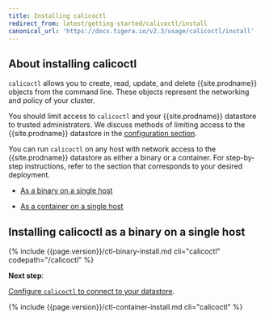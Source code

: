```yaml
---
title: Installing calicoctl
redirect_from: latest/getting-started/calicoctl/install
canonical_url: 'https://docs.tigera.io/v2.3/usage/calicoctl/install'
---
```


## About installing calicoctl

`calicoctl` allows you to create, read, update, and delete {{site.prodname}} objects
from the command line. These objects represent the networking and policy
of your cluster.

You should limit access to `calicoctl` and your {{site.prodname}} datastore to
trusted administrators. We discuss methods of limiting access to the
{{site.prodname}} datastore in the [configuration section](configure).

You can run `calicoctl` on any host with network access to the
{{site.prodname}} datastore as either a binary or a container.
For step-by-step instructions, refer to the section that
corresponds to your desired deployment.

- [As a binary on a single host](#installing-calicoctl-as-a-binary-on-a-single-host)

- [As a container on a single host](#installing-calicoctl-as-a-container-on-a-single-host)

## Installing calicoctl as a binary on a single host

{% include {{page.version}}/ctl-binary-install.md cli="calicoctl" codepath="/calicoctl" %}

**Next step**:

[Configure `calicoctl` to connect to your datastore](configure).

{% include {{page.version}}/ctl-container-install.md cli="calicoctl" %}
